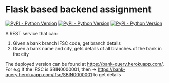 # Flask based backend assignment

[![PyPI - Python Version](https://img.shields.io/pypi/pyversions/Django.svg)](https://github.com/abhishekmaity/backend-assignment)
[![PyPI - Python Version](https://img.shields.io/badge/build-flask%201.0.2-green.svg)](https://github.com/abhishekmaity/backend-assignment)
[![PyPI - Python Version](https://img.shields.io/badge/database-SQLite-lightgrey.svg)](https://github.com/abhishekmaity/backend-assignment)

A REST service that can:
1. Given a bank branch IFSC code, get branch details
2. Given a bank name and city, gets details of all branches of the bank in the city

The deployed version can be found at https://bank-query.herokuapp.com/. <br>
For e.g If the IFSC is SBIN0000001, then → https://bank-query.herokuapp.com/ifsc/SBIN0000001 to get details




